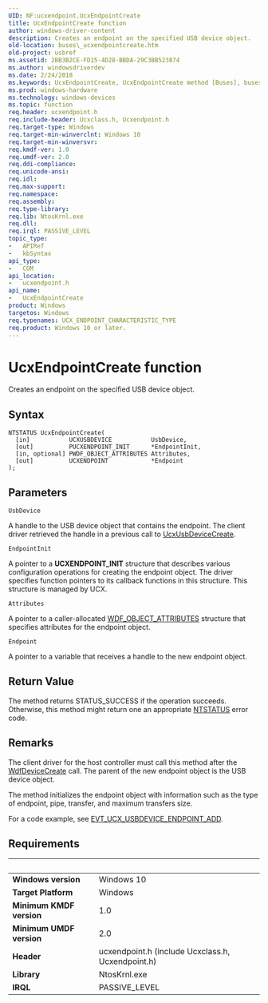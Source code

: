 ```yaml
---
UID: NF:ucxendpoint.UcxEndpointCreate
title: UcxEndpointCreate function
author: windows-driver-content
description: Creates an endpoint on the specified USB device object.
old-location: buses\_ucxendpointcreate.htm
old-project: usbref
ms.assetid: 2BB3B2CE-FD15-4D28-BBDA-29C3BB523874
ms.author: windowsdriverdev
ms.date: 2/24/2018
ms.keywords: UcxEndpointCreate, UcxEndpointCreate method [Buses], buses._ucxendpointcreate, ucxendpoint/UcxEndpointCreate
ms.prod: windows-hardware
ms.technology: windows-devices
ms.topic: function
req.header: ucxendpoint.h
req.include-header: Ucxclass.h, Ucxendpoint.h
req.target-type: Windows
req.target-min-winverclnt: Windows 10
req.target-min-winversvr: 
req.kmdf-ver: 1.0
req.umdf-ver: 2.0
req.ddi-compliance: 
req.unicode-ansi: 
req.idl: 
req.max-support: 
req.namespace: 
req.assembly: 
req.type-library: 
req.lib: NtosKrnl.exe
req.dll: 
req.irql: PASSIVE_LEVEL
topic_type:
-	APIRef
-	kbSyntax
api_type:
-	COM
api_location:
-	ucxendpoint.h
api_name:
-	UcxEndpointCreate
product: Windows
targetos: Windows
req.typenames: UCX_ENDPOINT_CHARACTERISTIC_TYPE
req.product: Windows 10 or later.
---
```



# UcxEndpointCreate function
Creates an endpoint on the specified USB device object.

## Syntax

````
NTSTATUS UcxEndpointCreate(
  [in]           UCXUSBDEVICE           UsbDevice,
  [out]          PUCXENDPOINT_INIT      *EndpointInit,
  [in, optional] PWDF_OBJECT_ATTRIBUTES Attributes,
  [out]          UCXENDPOINT            *Endpoint
);
````

## Parameters

`UsbDevice`

A handle to the USB device object that contains the endpoint. The client driver retrieved the handle in a previous call to <a href="..\ucxusbdevice\nf-ucxusbdevice-ucxusbdevicecreate.md">UcxUsbDeviceCreate</a>.

`EndpointInit`

A pointer to a <b>UCXENDPOINT_INIT</b> structure that describes various configuration
        operations for creating the endpoint object. The driver specifies function pointers to its callback functions in this structure.
    This structure is managed by UCX.

`Attributes`

A pointer to a caller-allocated <a href="..\wdfobject\ns-wdfobject-_wdf_object_attributes.md">WDF_OBJECT_ATTRIBUTES</a> structure that specifies attributes for the endpoint object.

`Endpoint`

A pointer to a variable that receives a handle to the new endpoint object.


## Return Value

The method returns STATUS_SUCCESS if the operation succeeds. Otherwise, this method might return one an appropriate <a href="https://msdn.microsoft.com/7792201b-63bb-4db5-803d-2af02893d505">NTSTATUS</a> error code.

## Remarks

The client driver for the host controller must call this method after the <a href="..\wdfdevice\nf-wdfdevice-wdfdevicecreate.md">WdfDeviceCreate</a> call. The parent of the new endpoint object is the USB device object. 

The method initializes the endpoint object with information such as the type of endpoint, pipe, transfer, and maximum transfers size.

For a code example, see <a href="..\ucxusbdevice\nc-ucxusbdevice-evt_ucx_usbdevice_endpoint_add.md">EVT_UCX_USBDEVICE_ENDPOINT_ADD</a>.

## Requirements
| &nbsp; | &nbsp; |
| ---- |:---- |
| **Windows version** | Windows 10  |
| **Target Platform** | Windows |
| **Minimum KMDF version** | 1.0 |
| **Minimum UMDF version** | 2.0 |
| **Header** | ucxendpoint.h (include Ucxclass.h, Ucxendpoint.h) |
| **Library** | NtosKrnl.exe |
| **IRQL** | PASSIVE_LEVEL |